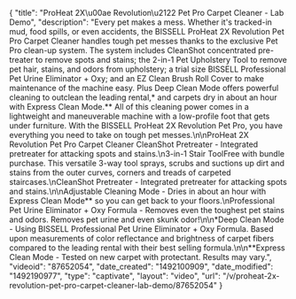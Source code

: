 {
    "title": "ProHeat 2X\u00ae Revolution\u2122 Pet Pro Carpet Cleaner - Lab Demo",
    "description": "Every pet makes a mess. Whether it's tracked-in mud, food spills, or even accidents, the BISSELL ProHeat 2X Revolution Pet Pro Carpet Cleaner handles tough pet messes thanks to the exclusive Pet Pro clean-up system. The system includes CleanShot concentrated pre-treater to remove spots and stains; the 2-in-1 Pet Upholstery Tool to remove pet hair, stains, and odors from upholstery; a trial size BISSELL Professional Pet Urine Eliminator + Oxy; and an EZ Clean Brush Roll Cover to make maintenance of the machine easy. Plus Deep Clean Mode offers powerful cleaning to outclean the leading rental,* and carpets dry in about an hour with Express Clean Mode.** All of this cleaning power comes in a lightweight and maneuverable machine with a low-profile foot that gets under furniture. With the BISSELL ProHeat 2X Revolution Pet Pro, you have everything you need to take on tough pet messes.\n\nProHeat 2X Revolution Pet Pro Carpet Cleaner CleanShot Pretreater - Integrated pretreater for attacking spots and stains.\n3-in-1 Stair ToolFree with bundle purchase. This versatile 3-way tool sprays, scrubs and suctions up dirt and stains from the outer curves, corners and treads of carpeted staircases.\nCleanShot Pretreater - Integrated pretreater for attacking spots and stains.\n\nAdjustable Cleaning Mode - Dries in about an hour with Express Clean Mode** so you can get back to your floors.\nProfessional Pet Urine Eliminator + Oxy Formula - Removes even the toughest pet stains and odors. Removes pet urine and even skunk odor!\n\n*Deep Clean Mode - Using BISSELL Professional Pet Urine Eliminator + Oxy Formula. Based upon measurements of color reflectance and brightness of carpet fibers compared to the leading rental with their best selling formula.\n\n**Express Clean Mode - Tested on new carpet with protectant. Results may vary.",
    "videoid": "87652054",
    "date_created": "1492100909",
    "date_modified": "1492190977",
    "type": "captivate",
    "layout": "video",
    "url": "\/v\/proheat-2x-revolution-pet-pro-carpet-cleaner-lab-demo\/87652054"
}